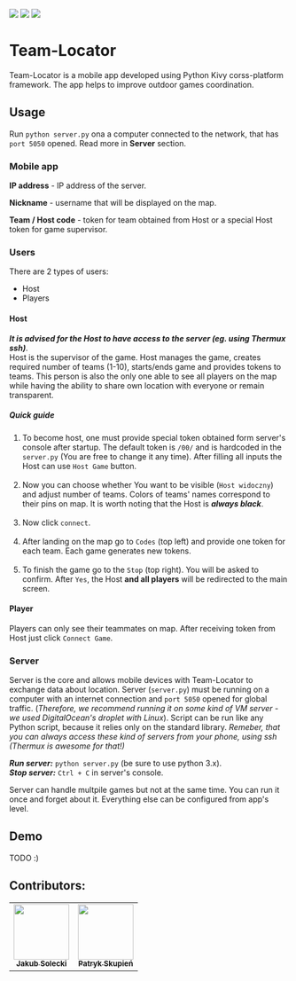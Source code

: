 [![](https://img.shields.io/badge/python-3.7-blue)](https://www.anaconda.com/products/individual)
[![](https://img.shields.io/badge/kivy-1.11.1-lightgrey)](https://kivy.org/#home)
[![](https://img.shields.io/badge/platform-android-green)](https://developer.android.com/)

# Team-Locator

Team-Locator is a mobile app developed using Python Kivy corss-platform framework. The app helps to improve outdoor games coordination.

## Usage

Run ```python server.py``` ona a computer connected to the network, that has ```port 5050``` opened. Read more in **Server** section.

### Mobile app

**IP address** - IP address of the server.

**Nickname** - username that will be displayed on the map.

**Team / Host code** - token for team obtained from Host or a special Host token for game supervisor.

### Users

There are 2 types of users:
* Host
* Players

#### Host
***It is advised for the Host to have access to the server (eg. using Thermux ssh)***. <br/>
Host is the supervisor of the game. Host manages the game, creates required number of teams (1-10), starts/ends game and provides tokens to teams. This person is also the only one able to see all players on the map while having the ability to share own location with everyone or remain transparent. 

##### Quick guide
1.  To become host, one must provide special token obtained form server's console after startup. The default token is ```/00/``` and is hardcoded in the ```server.py``` (You are free to change it any time). After filling all inputs the Host can use ```Host Game``` button. <br/><br/>
2.  Now you can choose whether You want to be visible (```Host widoczny```) and adjust number of teams. Colors of teams' names correspond to their pins on map. It is worth noting that the Host is ***always black***. <br/><br/>
3.  Now click ```connect```. <br/><br/>
4.  After landing on the map go to ```Codes``` (top left) and provide one token for each team. Each game generates new tokens. <br/><br/>
5.  To finish the game go to the ```Stop``` (top right). You will be asked to confirm. After ```Yes```, the Host **and all players** will be redirected to the main screen.

#### Player
Players can only see their teammates on map. After receiving token from Host just click ```Connect Game```.

### Server
Server is the core and allows mobile devices with Team-Locator to exchange data about location. Server (```server.py```) must be running on a computer with an internet connection and ```port 5050``` opened for global traffic. (*Therefore, we recommend running it on some kind of VM server - we used DigitalOcean's droplet with Linux*). Script can be run like any Python script, because it relies only on the standard library. _Remeber, that you can always access these kind of servers from your phone, using ssh (Thermux is awesome for that!)_ <br/>

***Run server:*** ```python server.py``` (be sure to use python 3.x).<br/>
***Stop server:*** ```Ctrl + C``` in server's console. 

Server can handle multpile games but not at the same time. You can run it once and forget about it. Everything else can be configured from app's level.

## Demo

TODO :)

## Contributors:
<table>
  <tr>
    <td align="center"><a href="https://github.com/jakubsolecki"><img src="https://avatars2.githubusercontent.com/u/57220835?s=460&v=4" width="100px;" alt=""/><br /><sub><b>Jakub Solecki</b></sub></a><br /></td>
    <td align="center"><a href="https://github.com/skupien"><img src="https://avatars3.githubusercontent.com/u/32012668?s=460&v=4" width="100px;" alt=""/><br /><sub><b>Patryk Skupień</b></sub></a><br />
    </td>
  </tr>
</table>
